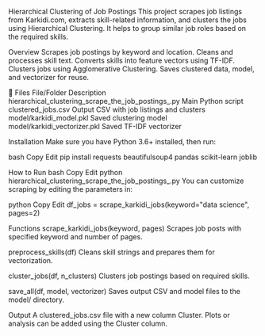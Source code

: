 Hierarchical Clustering of Job Postings
This project scrapes job listings from Karkidi.com, extracts skill-related information, and clusters the jobs using Hierarchical Clustering. It helps to group similar job roles based on the required skills.

 Overview
 Scrapes job postings by keyword and location.
 Cleans and processes skill text.
 Converts skills into feature vectors using TF-IDF.
 Clusters jobs using Agglomerative Clustering.
 Saves clustered data, model, and vectorizer for reuse.

📁 Files
File/Folder	Description
hierarchical_clustering_scrape_the_job_postings_.py	Main Python script
clustered_jobs.csv	Output CSV with job listings and clusters
model/karkidi_model.pkl	Saved clustering model
model/karkidi_vectorizer.pkl	Saved TF-IDF vectorizer

Installation
Make sure you have Python 3.6+ installed, then run:

bash
Copy
Edit
pip install requests beautifulsoup4 pandas scikit-learn joblib

How to Run
bash
Copy
Edit
python hierarchical_clustering_scrape_the_job_postings_.py
You can customize scraping by editing the parameters in:

python
Copy
Edit
df_jobs = scrape_karkidi_jobs(keyword="data science", pages=2)

Functions
scrape_karkidi_jobs(keyword, pages)
Scrapes job posts with specified keyword and number of pages.

preprocess_skills(df)
Cleans skill strings and prepares them for vectorization.

cluster_jobs(df, n_clusters)
Clusters job postings based on required skills.

save_all(df, model, vectorizer)
Saves output CSV and model files to the model/ directory.

Output
A clustered_jobs.csv file with a new column Cluster.
Plots or analysis can be added using the Cluster column.



